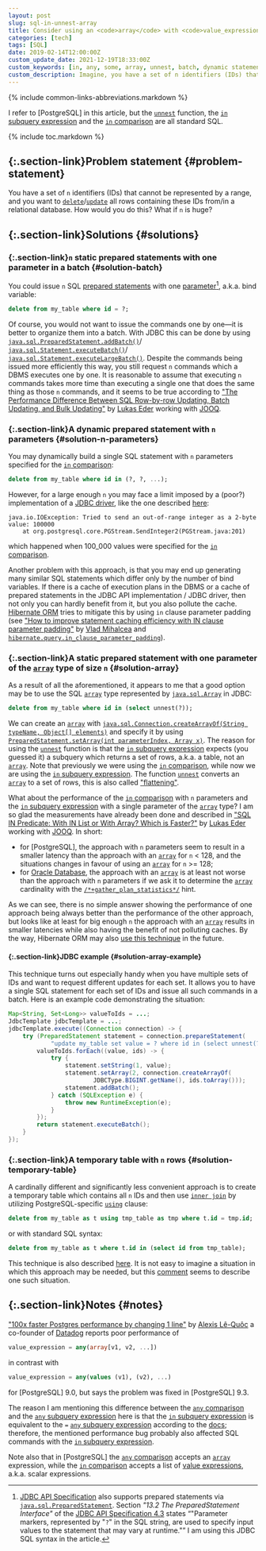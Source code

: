 ```yaml
---
layout: post
slug: sql-in-unnest-array
title: Consider using an <code>array</code> with <code>value_expression in (select unnest(?))</code> instead of issuing SQL statements in a batch or building dynamic statements
categories: [tech]
tags: [SQL]
date: 2019-02-14T12:00:00Z
custom_update_date: 2021-12-19T18:33:00Z
custom_keywords: [in, any, some, array, unnest, batch, dynamic statement, SQL]
custom_description: Imagine, you have a set of n identifiers (IDs) that cannot be represented by a range, and you want to delete/update all rows containing these IDs from/in a relational database. How would you do this? What if n is huge?
---
```

{% include common-links-abbreviations.markdown %}

[Oracle Database]: <https://docs.oracle.com/en/database/oracle/oracle-database/>
[JOOQ]: <https://www.jooq.org>
[`unnest`]: <https://www.postgresql.org/docs/current/functions-array.html>
[`array`]: <https://www.postgresql.org/docs/current/arrays.html>
[`in` subquery expression]: <https://www.postgresql.org/docs/current/functions-subquery.html#FUNCTIONS-SUBQUERY-IN>
[`in` comparison]: <https://www.postgresql.org/docs/current/functions-comparisons.html#FUNCTIONS-COMPARISONS-IN-SCALAR>
[`any` subquery expression]: <https://www.postgresql.org/docs/current/functions-subquery.html#FUNCTIONS-SUBQUERY-ANY-SOME>
[`any` comparison]: <https://www.postgresql.org/docs/current/functions-comparisons.html#id-1.5.8.28.16>

I refer to [PostgreSQL] in this article, but the [`unnest`] function, the [`in` subquery expression]
and the [`in` comparison] are all standard SQL.

{% include toc.markdown %}

## [](#problem-statement){:.section-link}Problem statement {#problem-statement}
You have a set of `n` identifiers (IDs) that cannot be represented by a range,
and you want to
[`delete`](https://www.postgresql.org/docs/current/sql-delete.html)/[`update`](https://www.postgresql.org/docs/current/sql-update.html)
all rows containing these IDs from/in a relational database. How would you do this? What if `n` is huge?

## [](#solutions){:.section-link}Solutions {#solutions}

### [](#solution-batch){:.section-link}`n` static prepared statements with one parameter in a batch {#solution-batch}
You could issue `n` SQL [prepared statements](https://www.postgresql.org/docs/current/sql-prepare.html)
with one [parameter](https://www.postgresql.org/docs/current/sql-expressions.html#SQL-EXPRESSIONS-PARAMETERS-POSITIONAL)[^1], a.k.a. bind variable:

```sql
delete from my_table where id = ?;
```

Of course, you would not want to issue the commands one by one&mdash;it is better to organize them into a batch.
With JDBC this can be done by using
[`java.sql.PreparedStatement.addBatch()`](https://docs.oracle.com/en/java/javase/17/docs/api/java.sql/java/sql/PreparedStatement.html#addBatch())/<wbr>
[`java.sql.Statement.executeBatch()`](https://docs.oracle.com/en/java/javase/17/docs/api/java.sql/java/sql/Statement.html#executeBatch())/<wbr>
[`java.sql.Statement.executeLargeBatch()`](https://docs.oracle.com/en/java/javase/17/docs/api/java.sql/java/sql/Statement.html#executeLargeBatch()).
Despite the commands being issued more efficiently this way, you still request `n` commands which a DBMS executes one by one.
It is reasonable to assume that executing `n` commands takes more time than executing a single one that does the same thing as those `n` commands,
and it seems to be true according to
["The Performance Difference Between SQL Row-by-row Updating, Batch Updating, and Bulk Updating"](https://blog.jooq.org/2018/04/19/the-performance-difference-between-sql-row-by-row-updating-batch-updating-and-bulk-updating/)<span class="insignificant">&nbsp;by
[Lukas Eder](https://github.com/lukaseder) working with [JOOQ]</span>.

### [](#solution-n-parameters){:.section-link}A dynamic prepared statement with `n` parameters {#solution-n-parameters}
You may dynamically build a single SQL statement with `n` parameters specified for the [`in` comparison]:

```sql
delete from my_table where id in (?, ?, ...);
```

However, for a large enough `n` you may face a limit imposed by a (poor?) implementation of a [JDBC driver](https://jdbc.postgresql.org),
like the one described [here](https://stackoverflow.com/a/42251312/1285873):

```
java.io.IOException: Tried to send an out-of-range integer as a 2-byte value: 100000
    at org.postgresql.core.PGStream.SendInteger2(PGStream.java:201)
```

which happened when 100_000 values were specified for the [`in` comparison].

Another problem with this approach, is that you may end up generating many similar SQL statements which differ only by the number of bind variables.
If there is a cache of execution plans in the DBMS or a cache of prepared statements in the JDBC API implementation / JDBC driver,
then not only you can hardly benefit from it, but you also pollute the cache.
[Hibernate ORM](https://hibernate.org/orm/) tries to mitigate this by using `in` clause parameter padding
(see ["How to improve statement caching efficiency with IN clause parameter padding"](https://vladmihalcea.com/improve-statement-caching-efficiency-in-clause-parameter-padding/)<span class="insignificant">&nbsp;by [Vlad Mihalcea](https://vladmihalcea.com)</span>
and [`hibernate.query.in_clause_parameter_padding`](https://docs.jboss.org/hibernate/orm/5.4/javadocs/constant-values.html#org.hibernate.cfg.AvailableSettings.IN_CLAUSE_PARAMETER_PADDING)).

### [](#solution-array){:.section-link}A static prepared statement with one parameter of the [`array`] type of size `n` {#solution-array}
As a result of all the aforementioned, it appears to me that a good option may be to use
the SQL [`array`] type represented by
[`java.sql.Array`](https://docs.oracle.com/en/java/javase/17/docs/api/java.sql/java/sql/Array.html) in JDBC:

```sql
delete from my_table where id in (select unnest(?));
```

We can create an [`array`] with
[`java.sql.Connection.createArrayOf(String typeName, Object[] elements)`](https://docs.oracle.com/en/java/javase/17/docs/api/java.sql/java/sql/Connection.html#createArrayOf(java.lang.String,java.lang.Object[]))
and specify it by using
[`PreparedStatement.setArray(int parameterIndex, Array x)`](https://docs.oracle.com/en/java/javase/17/docs/api/java.sql/java/sql/PreparedStatement.html#setArray(int,java.sql.Array)).
The reason for using the [`unnest`] function is that the [`in` subquery expression] expects (you guessed it)
a subquery which returns a set of rows, a.k.a. a table, not an [`array`].
Note that previously we were using the [`in` comparison], while now we are using the [`in` subquery expression].
The function [`unnest`] converts an [`array`] to a set of rows, this is also called ["flattening"](https://cloud.google.com/bigquery/docs/reference/standard-sql/arrays#flattening_arrays).

What about the performance of the [`in` comparison] with `n` parameters and
the [`in` subquery expression] with a single parameter of the [`array`] type?
I am so glad the measurements have already been done and described in
["SQL IN Predicate: With IN List or With Array? Which is Faster?"](https://blog.jooq.org/2017/03/30/sql-in-predicate-with-in-list-or-with-array-which-is-faster/)<span class="insignificant">&nbsp;by
[Lukas Eder](https://github.com/lukaseder) working with [JOOQ]</span>. In short:
* for [PostgreSQL], the approach with `n` parameters seem to result in a smaller latency than the approach with an [`array`] for `n` < 128,
and the situations changes in favour of using an [`array`] for `n` >= 128;
* for [Oracle Database], the approach with an [`array`] is at least not worse than the approach with `n` parameters
if we ask it to determine the [`array`] cardinality with the
[`/*+gather_plan_statistics*/`](https://docs.oracle.com/en/database/oracle/oracle-database/19/tgsql/optimizer-statistics-concepts.html#GUID-C8E00C0A-2DC3-4331-9319-696A6DECE716) hint.

As we can see, there is no simple answer showing the performance of one approach being always better than the performance of the other approach,
but looks like at least for big enough `n` the approach with an [`array`] results in smaller latencies while also having the benefit of not polluting caches.
By the way, Hibernate ORM may also [use this technique](https://github.com/hibernate/hibernate-orm/pull/2495) in the future.

#### [](#solution-array-example){:.section-link}JDBC example {#solution-array-example}
This technique turns out especially handy when you have multiple sets of IDs and want to request different updates for each set.
It allows you to have a single SQL statement for each set of IDs and issue all such commands in a batch.
Here is an example code demonstrating the situation:

```java
Map<String, Set<Long>> valueToIds = ...;
JdbcTemplate jdbcTemplate = ...;
jdbcTemplate.execute((Connection connection) -> {
    try (PreparedStatement statement = connection.prepareStatement(
            "update my_table set value = ? where id in (select unnest(?))")) {
        valueToIds.forEach((value, ids) -> {
            try {
                statement.setString(1, value);
                statement.setArray(2, connection.createArrayOf(
                        JDBCType.BIGINT.getName(), ids.toArray()));
                statement.addBatch();
            } catch (SQLException e) {
                throw new RuntimeException(e);
            }
        });
        return statement.executeBatch();
    }
});
```

### [](#solution-temporary-table){:.section-link}A temporary table with `n` rows {#solution-temporary-table}
A cardinally different and significantly less convenient approach is to create a temporary table which contains all `n` IDs
and then use [`inner join`](https://www.postgresql.org/docs/current/queries-table-expressions.html#id-1.5.6.6.5.6.4.3.1.1)
by utilizing PostgreSQL-specific [`using`](https://www.postgresql.org/docs/current/sql-delete.html#id-1.9.3.100.8) clause:

```sql
delete from my_table as t using tmp_table as tmp where t.id = tmp.id;
```

or with standard SQL syntax:

```sql
delete from my_table as t where t.id in (select id from tmp_table);
```

This technique is also described [here](https://stackoverflow.com/a/11119642/1285873).
It is not easy to imagine a situation in which this approach may be needed,
but this [comment](https://stackoverflow.com/questions/2861230/what-is-the-best-approach-using-jdbc-for-parameterizing-an-in-clause/11119642#comment101891449_11119642)
seems to describe one such situation.

## [](#notes){:.section-link}Notes {#notes}
["100x faster Postgres performance by changing 1 line"](https://www.datadoghq.com/blog/100x-faster-postgres-performance-by-changing-1-line/)<span class="insignificant">&nbsp;by [Alexis Lê-Quôc](https://www.linkedin.com/in/alexislequoc/) a co-founder of [Datadog](https://www.datadoghq.com)</span>
reports poor performance of

```sql
value_expression = any(array[v1, v2, ...])
```
in contrast with

```sql
value_expression = any(values (v1), (v2), ...)
```

for [PostgreSQL] 9.0, but says the problem was fixed in [PostgreSQL] 9.3.

The reason I am mentioning this difference between the [`any` comparison] and the [`any` subquery expression] here is that
the [`in` subquery expression] is equivalent to the `=` [`any` subquery expression] according to the [docs](https://www.postgresql.org/docs/current/functions-subquery.html#FUNCTIONS-SUBQUERY-ANY-SOME);
therefore, the mentioned performance bug probably also affected SQL commands with the [`in` subquery expression].

Note also that in [PostgreSQL] the [`any` comparison] accepts an [`array`] expression, while the [`in` comparison] accepts a list of
[value expressions](https://www.postgresql.org/docs/current/sql-expressions.html), a.k.a. scalar expressions.

[^1]: [JDBC API Specification](https://jcp.org/en/jsr/detail?id=221) also supports prepared statements via
    [`java.sql.PreparedStatement`](https://docs.oracle.com/en/java/javase/17/docs/api/java.sql/java/sql/PreparedStatement.html).
    Section *"13.2 The PreparedStatement Interface"* of the [JDBC API Specification 4.3](https://jcp.org/aboutJava/communityprocess/mrel/jsr221/index3.html) states
    <q>"Parameter markers, represented by "`?`" in the SQL string, are used to specify input values to the statement that may vary at runtime."</q>
    I am using this JDBC SQL syntax in the article.
